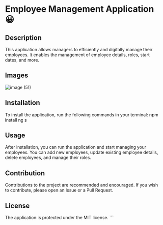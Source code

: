 # Employee Management Application 😀

## Description
This application allows managers to efficiently and digitally manage their employees. It enables the management of employee details, roles, start dates, and more.
## Images
![image (51)](https://github.com/chaniBenziman/Employee--management-app/assets/149331780/e6a9800a-8458-4ca5-91bf-9c714960680c)

## Installation
To install the application, run the following commands in your terminal:
npm install
ng s
## Usage
After installation, you can run the application and start managing your employees. You can add new employees, update existing employee details, delete employees, and manage their roles.

## Contribution
Contributions to the project are recommended and encouraged. If you wish to contribute, please open an Issue or a Pull Request.

## License
The application is protected under the MIT license. ```
